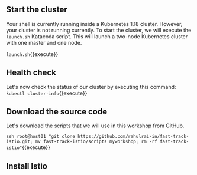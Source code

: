 ## Start the cluster

Your shell is currently running inside a Kubernetes 1.18 cluster. However, your cluster is not running currently. To start the cluster, we will execute the `launch.sh` Katacoda script. This will launch a two-node Kubernetes cluster with one master and one node.

`launch.sh`{{execute}}

## Health check

Let's now check the status of our cluster by executing this command: `kubectl cluster-info`{{execute}}

## Download the source code

Let's download the scripts that we will use in this workshop from GitHub.

`ssh root@host01 "git clone https://github.com/rahulrai-in/fast-track-istio.git; mv fast-track-istio/scripts myworkshop; rm -rf fast-track-istio"`{{execute}}

## Install Istio
